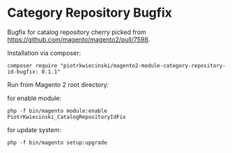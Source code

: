 # Category Repository Bugfix
Bugfix for catalog repository cherry picked from https://github.com/magento/magento2/pull/7598.

Installation via composer:

```
composer require "piotrkwiecinski/magento2-module-category-repository-id-bugfix: 0.1.1"
```

Run from Magento 2 root directory:

for enable module:
```
php -f bin/magento module:enable PiotrKwiecinski_CatalogRepositoryIdFix
```

for update system:
```
php -f bin/magento setup:upgrade
```
